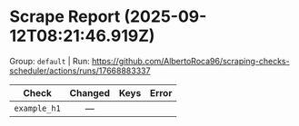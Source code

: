 # Scrape Report (2025-09-12T08:21:46.919Z)

Group: `default`  |  Run: https://github.com/AlbertoRoca96/scraping-checks-scheduler/actions/runs/17668883337

| Check | Changed | Keys | Error |
|---|:---:|:--|:--|
| `example_h1` | — |  |  |
